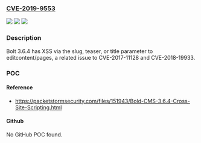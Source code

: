 ### [CVE-2019-9553](https://cve.mitre.org/cgi-bin/cvename.cgi?name=CVE-2019-9553)
![](https://img.shields.io/static/v1?label=Product&message=n%2Fa&color=blue)
![](https://img.shields.io/static/v1?label=Version&message=n%2Fa&color=blue)
![](https://img.shields.io/static/v1?label=Vulnerability&message=n%2Fa&color=brighgreen)

### Description

Bolt 3.6.4 has XSS via the slug, teaser, or title parameter to editcontent/pages, a related issue to CVE-2017-11128 and CVE-2018-19933.

### POC

#### Reference
- https://packetstormsecurity.com/files/151943/Bold-CMS-3.6.4-Cross-Site-Scripting.html

#### Github
No GitHub POC found.

